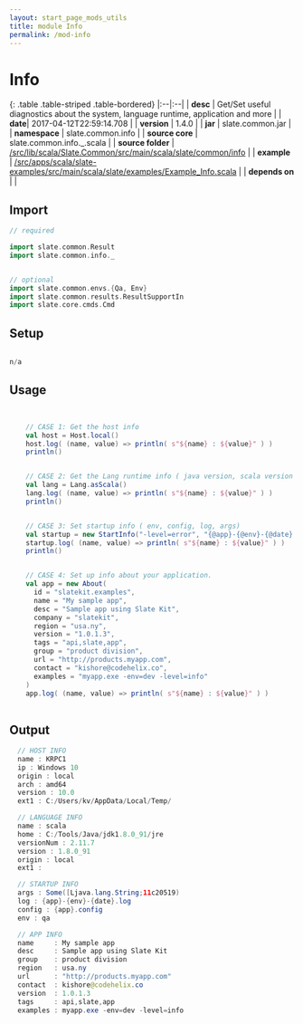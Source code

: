 ```yaml
---
layout: start_page_mods_utils
title: module Info
permalink: /mod-info
---
```


# Info

{: .table .table-striped .table-bordered}
|:--|:--|
| **desc** | Get/Set useful diagnostics about the system, language runtime, application and more | 
| **date**| 2017-04-12T22:59:14.708 |
| **version** | 1.4.0  |
| **jar** | slate.common.jar  |
| **namespace** | slate.common.info  |
| **source core** | slate.common.info._.scala  |
| **source folder** | [/src/lib/scala/Slate.Common/src/main/scala/slate/common/info](https://github.com/code-helix/slatekit/tree/master/src/lib/scala/Slate.Common/src/main/scala/slate/common/info)  |
| **example** | [/src/apps/scala/slate-examples/src/main/scala/slate/examples/Example_Info.scala](https://github.com/code-helix/slatekit/tree/master/src/apps/scala/slate-examples/src/main/scala/slate/examples/Example_Info.scala) |
| **depends on** |   |

## Import
```scala 
// required 

import slate.common.Result
import slate.common.info._


// optional 
import slate.common.envs.{Qa, Env}
import slate.common.results.ResultSupportIn
import slate.core.cmds.Cmd


```

## Setup
```scala

n/a

```

## Usage
```scala


    // CASE 1: Get the host info
    val host = Host.local()
    host.log( (name, value) => println( s"${name} : ${value}" ) )
    println()


    // CASE 2: Get the Lang runtime info ( java version, scala version etc )
    val lang = Lang.asScala()
    lang.log( (name, value) => println( s"${name} : ${value}" ) )
    println()


    // CASE 3: Set startup info ( env, config, log, args)
    val startup = new StartInfo("-level=error", "{@app}-{@env}-{@date}.log", "{@app}.config", Qa.name)
    startup.log( (name, value) => println( s"${name} : ${value}" ) )
    println()


    // CASE 4: Set up info about your application.
    val app = new About(
      id = "slatekit.examples",
      name = "My sample app",
      desc = "Sample app using Slate Kit",
      company = "slatekit",
      region = "usa.ny",
      version = "1.0.1.3",
      tags = "api,slate,app",
      group = "product division",
      url = "http://products.myapp.com",
      contact = "kishore@codehelix.co",
      examples = "myapp.exe -env=dev -level=info"
    )
    app.log( (name, value) => println( s"${name} : ${value}" ) )
    

```


## Output

```java
  // HOST INFO
  name : KRPC1
  ip : Windows 10
  origin : local
  arch : amd64
  version : 10.0
  ext1 : C:/Users/kv/AppData/Local/Temp/

  // LANGUAGE INFO
  name : scala
  home : C:/Tools/Java/jdk1.8.0_91/jre
  versionNum : 2.11.7
  version : 1.8.0_91
  origin : local
  ext1 :

  // STARTUP INFO
  args : Some([Ljava.lang.String;11c20519)
  log : {app}-{env}-{date}.log
  config : {app}.config
  env : qa

  // APP INFO
  name     : My sample app
  desc     : Sample app using Slate Kit
  group    : product division
  region   : usa.ny
  url      : "http://products.myapp.com"
  contact  : kishore@codehelix.co
  version  : 1.0.1.3
  tags     : api,slate,app
  examples : myapp.exe -env=dev -level=info
```
  